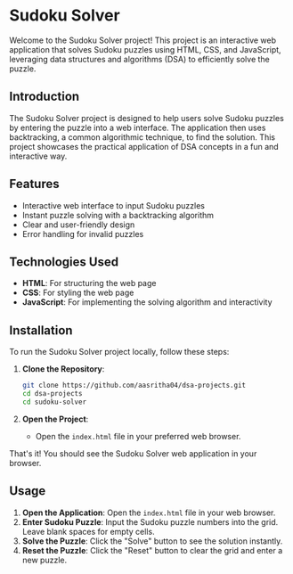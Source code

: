# Sudoku Solver

Welcome to the Sudoku Solver project! This project is an interactive web application that solves Sudoku puzzles using HTML, CSS, and JavaScript, leveraging data structures and algorithms (DSA) to efficiently solve the puzzle.

## Introduction

The Sudoku Solver project is designed to help users solve Sudoku puzzles by entering the puzzle into a web interface. The application then uses backtracking, a common algorithmic technique, to find the solution. This project showcases the practical application of DSA concepts in a fun and interactive way.

## Features

- Interactive web interface to input Sudoku puzzles
- Instant puzzle solving with a backtracking algorithm
- Clear and user-friendly design
- Error handling for invalid puzzles

## Technologies Used

- **HTML**: For structuring the web page
- **CSS**: For styling the web page
- **JavaScript**: For implementing the solving algorithm and interactivity

## Installation

To run the Sudoku Solver project locally, follow these steps:

1. **Clone the Repository**:
    ```bash
    git clone https://github.com/aasritha04/dsa-projects.git
    cd dsa-projects
    cd sudoku-solver
    ```

2. **Open the Project**:
    - Open the `index.html` file in your preferred web browser.

That's it! You should see the Sudoku Solver web application in your browser.

## Usage

1. **Open the Application**: Open the `index.html` file in your web browser.
2. **Enter Sudoku Puzzle**: Input the Sudoku puzzle numbers into the grid. Leave blank spaces for empty cells.
3. **Solve the Puzzle**: Click the "Solve" button to see the solution instantly.
4. **Reset the Puzzle**: Click the "Reset" button to clear the grid and enter a new puzzle.
